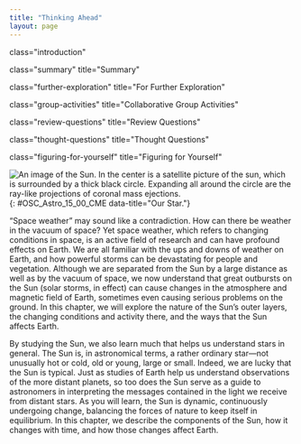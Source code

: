 ```yaml
---
title: "Thinking Ahead"
layout: page
---
```



<cnx-pi data-type="cnx.flag.introduction"> class="introduction" </cnx-pi>

<cnx-pi data-type="cnx.eoc">class="summary" title="Summary"</cnx-pi>

<cnx-pi data-type="cnx.eoc">class="further-exploration" title="For Further Exploration"</cnx-pi>

<cnx-pi data-type="cnx.eoc">class="group-activities" title="Collaborative Group Activities"</cnx-pi>

<cnx-pi data-type="cnx.eoc">class="review-questions" title="Review Questions"</cnx-pi>

<cnx-pi data-type="cnx.eoc">class="thought-questions" title="Thought Questions"</cnx-pi>

<cnx-pi data-type="cnx.eoc">class="figuring-for-yourself" title="Figuring for Yourself"</cnx-pi>

 ![An image of the Sun. In the center is a satellite picture of the sun, which is surrounded by a thick black circle. Expanding all around the circle are the ray-like projections of coronal mass ejections.](../resources/OSC_Astro_15_00_CME.jpg "The Sun&#x2014;our local star&#x2014;is quite average in many ways. However, that does not stop it from being a fascinating object to study. From solar flares and coronal mass ejections, like the one seen coming from the Sun in the top right of this image, the Sun is a highly dynamic body at the center of our solar system. This image combines two separate satellite pictures of the Sun&#x2014;the inner one from the Solar Dynamics Observatory and the outer one from the Solar and Heliospheric Observatory. (credit: modification of work by ESA/NASA)"){: #OSC_Astro_15_00_CME data-title="Our Star."}

“Space weather” may sound like a contradiction. How can there be weather in the vacuum of space? Yet space weather, which refers to changing conditions in space, is an active field of research and can have profound effects on Earth. We are all familiar with the ups and downs of weather on Earth, and how powerful storms can be devastating for people and vegetation. Although we are separated from the Sun by a large distance as well as by the vacuum of space, we now understand that great outbursts on the Sun (solar storms, in effect) can cause changes in the atmosphere and magnetic field of Earth, sometimes even causing serious problems on the ground. In this chapter, we will explore the nature of the Sun’s outer layers, the changing conditions and activity there, and the ways that the Sun affects Earth.

By studying the Sun, we also learn much that helps us understand stars in general. The Sun is, in astronomical terms, a rather ordinary star—not unusually hot or cold, old or young, large or small. Indeed, we are lucky that the Sun is typical. Just as studies of Earth help us understand observations of the more distant planets, so too does the Sun serve as a guide to astronomers in interpreting the messages contained in the light we receive from distant stars. As you will learn, the Sun is dynamic, continuously undergoing change, balancing the forces of nature to keep itself in equilibrium. In this chapter, we describe the components of the Sun, how it changes with time, and how those changes affect Earth.

